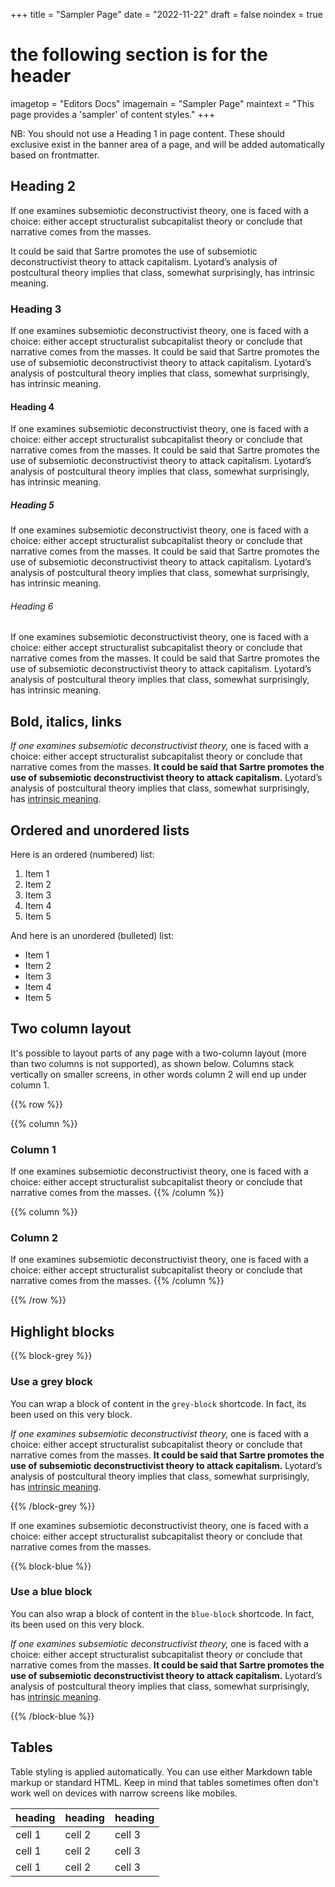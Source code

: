 +++
title = "Sampler Page"
date = "2022-11-22"
draft = false
noindex = true
# the following section is for the header
imagetop = "Editors Docs"
imagemain = "Sampler Page"
maintext = "This page provides a 'sampler' of content styles."
+++

NB: You should not use a Heading 1 in page content. These should exclusive exist in the banner area of a page, and will be added automatically based on frontmatter. 

## Heading 2
If one examines subsemiotic deconstructivist theory, one is faced with a
choice: either accept structuralist subcapitalist theory or conclude that
narrative comes from the masses. 

It could be said that Sartre promotes the use
of subsemiotic deconstructivist theory to attack capitalism. Lyotard’s analysis
of postcultural theory implies that class, somewhat surprisingly, has intrinsic
meaning.

### Heading 3
If one examines subsemiotic deconstructivist theory, one is faced with a
choice: either accept structuralist subcapitalist theory or conclude that
narrative comes from the masses. It could be said that Sartre promotes the use
of subsemiotic deconstructivist theory to attack capitalism. Lyotard’s analysis
of postcultural theory implies that class, somewhat surprisingly, has intrinsic
meaning.

#### Heading 4
If one examines subsemiotic deconstructivist theory, one is faced with a
choice: either accept structuralist subcapitalist theory or conclude that
narrative comes from the masses. It could be said that Sartre promotes the use
of subsemiotic deconstructivist theory to attack capitalism. Lyotard’s analysis
of postcultural theory implies that class, somewhat surprisingly, has intrinsic
meaning.

##### Heading 5
If one examines subsemiotic deconstructivist theory, one is faced with a
choice: either accept structuralist subcapitalist theory or conclude that
narrative comes from the masses. It could be said that Sartre promotes the use
of subsemiotic deconstructivist theory to attack capitalism. Lyotard’s analysis
of postcultural theory implies that class, somewhat surprisingly, has intrinsic
meaning.

###### Heading 6
If one examines subsemiotic deconstructivist theory, one is faced with a
choice: either accept structuralist subcapitalist theory or conclude that
narrative comes from the masses. It could be said that Sartre promotes the use
of subsemiotic deconstructivist theory to attack capitalism. Lyotard’s analysis
of postcultural theory implies that class, somewhat surprisingly, has intrinsic
meaning.

## Bold, italics, links
*If one examines subsemiotic deconstructivist theory,* one is faced with a
choice: either accept structuralist subcapitalist theory or conclude that
narrative comes from the masses. **It could be said that Sartre promotes the use
of subsemiotic deconstructivist theory to attack capitalism.** Lyotard’s analysis
of postcultural theory implies that class, somewhat surprisingly, has [intrinsic
meaning](#).

## Ordered and unordered lists

Here is an ordered (numbered) list:

1. Item 1
2. Item 2
3. Item 3
4. Item 4
5. Item 5

And here is an unordered (bulleted) list:

- Item 1
- Item 2
- Item 3
- Item 4
- Item 5

## Two column layout
It's possible to layout parts of any page with a two-column layout (more than two columns is not supported), as shown below. Columns stack vertically on smaller screens, in other words column 2 will end up under column 1. 

{{% row %}}

{{% column %}}
### Column 1
If one examines subsemiotic deconstructivist theory, one is faced with a
choice: either accept structuralist subcapitalist theory or conclude that
narrative comes from the masses.
{{% /column %}}

{{% column %}}
### Column 2
If one examines subsemiotic deconstructivist theory, one is faced with a
choice: either accept structuralist subcapitalist theory or conclude that
narrative comes from the masses.
{{% /column %}}

{{% /row %}}

## Highlight blocks

{{% block-grey %}}

### Use a grey block

You can wrap a block of content in the `grey-block` shortcode. In fact, its been used on this very block. 

*If one examines subsemiotic deconstructivist theory,* one is faced with a
choice: either accept structuralist subcapitalist theory or conclude that
narrative comes from the masses. **It could be said that Sartre promotes the use
of subsemiotic deconstructivist theory to attack capitalism.** Lyotard’s analysis
of postcultural theory implies that class, somewhat surprisingly, has [intrinsic
meaning](#).

{{% /block-grey %}}

If one examines subsemiotic deconstructivist theory, one is faced with a
choice: either accept structuralist subcapitalist theory or conclude that
narrative comes from the masses. 

{{% block-blue %}}

### Use a blue block

You can also wrap a block of content in the `blue-block` shortcode. In fact, its been used on this very block. 

*If one examines subsemiotic deconstructivist theory,* one is faced with a
choice: either accept structuralist subcapitalist theory or conclude that
narrative comes from the masses. **It could be said that Sartre promotes the use
of subsemiotic deconstructivist theory to attack capitalism.** Lyotard’s analysis
of postcultural theory implies that class, somewhat surprisingly, has [intrinsic
meaning](#).

{{% /block-blue %}}


## Tables

Table styling is applied automatically. You can use either Markdown table markup or standard HTML. Keep in mind that tables sometimes often don't work well on devices with narrow screens like mobiles. 

heading | heading | heading
---|---|---
cell 1|cell 2|cell 3
cell 1|cell 2|cell 3
cell 1|cell 2|cell 3
